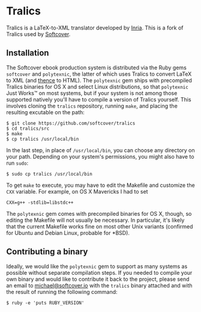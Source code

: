 # Tralics

Tralics is a LaTeX-to-XML translator developed by [Inria](http://en.wikipedia.org/wiki/French_Institute_for_Research_in_Computer_Science_and_Automation). This is a fork of Tralics used by [Softcover](http://softcover.io/).

## Installation

The Softcover ebook production system is distributed via the Ruby gems `softcover` and `polytexnic`, the latter of which uses Tralics to convert LaTeX to XML (and [thence](http://www.merriam-webster.com/dictionary/thence) to HTML). The `polytexnic` gem ships with precompiled Tralics binaries for OS X and select Linux distributions, so that `polytexnic` Just Works™ on most systems, but if your system is not among those supported natively you'll have to compile a version of Tralics yourself. This involves cloning the `tralics` repository, running `make`, and placing the resulting excutable on the path:

    $ git clone https://github.com/softcover/tralics
    $ cd tralics/src
    $ make
    $ cp tralics /usr/local/bin

In the last step, in place of `/usr/local/bin`, you can choose any directory on your path. Depending on your system's permissions, you might also have to run `sudo`:

    $ sudo cp tralics /usr/local/bin

To get `make` to execute, you may have to edit the Makefile and customize the `CXX` variable. For example, on OS X Mavericks I had to set

    CXX=g++ -stdlib=libstdc++

The `polytexnic` gem comes with precompiled binaries for OS X, though, so editing the Makefile will not usually be necessary. In particular, it's likely that the current Makefile works fine on most other Unix variants (confirmed for Ubuntu and Debian Linux, probable for *BSD).


## Contributing a binary

Ideally, we would like the `polytexnic` gem to support as many systems as possible without separate compilation steps. If you needed to compile your own binary and would like to contribute it back to the project, please send an email to <michael@softcover.io> with the `tralics` binary attached and with the result of running the following command:

    $ ruby -e 'puts RUBY_VERSION'

